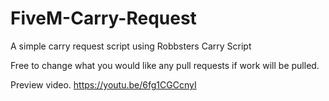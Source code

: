 # FiveM-Carry-Request
A simple carry request script using Robbsters Carry Script

Free to change what you would like any pull requests if work will be pulled.

Preview video. https://youtu.be/6fg1CGCcnyI
